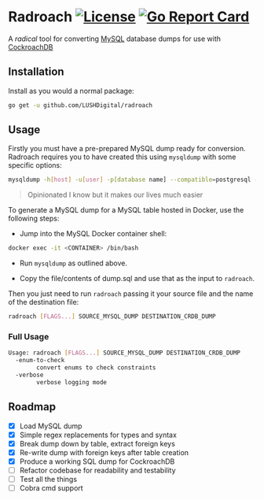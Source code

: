 # Radroach [![License](https://img.shields.io/badge/License-Apache%202.0-blue.svg)](https://raw.githubusercontent.com/LUSHDigital/radroach/master/LICENSE) [![Go Report Card](https://goreportcard.com/badge/github.com/LUSHDigital/radroach)](https://goreportcard.com/report/github.com/LUSHDigital/radroach)
A _radical_ tool for converting [MySQL](https://www.mysql.com) database dumps for use with [CockroachDB](https://www.cockroachlabs.com/product/cockroachdb)

## Installation
Install as you would a normal package:
```bash
go get -u github.com/LUSHDigital/radroach
```

## Usage
Firstly you must have a pre-prepared MySQL dump ready for conversion. Radroach
requires you to have created this using `mysqldump` with some specific options:
```bash
mysqldump -h[host] -u[user] -p[database name] --compatible=postgresql --compact --skip-add-drop-table --skip-add-locks --skip-comments > dump.sql
```
> Opinionated I know but it makes our lives much easier

To generate a MySQL dump for a MySQL table hosted in Docker, use the following steps:

* Jump into the MySQL Docker container shell:

``` bash
docker exec -it <CONTAINER> /bin/bash
```

* Run `mysqldump` as outlined above.

* Copy the file/contents of dump.sql and use that as the input to `radroach`.

Then you just need to run `radroach` passing it your source file and the name of
the destination file:
```bash
radroach [FLAGS...] SOURCE_MYSQL_DUMP DESTINATION_CRDB_DUMP
```

### Full Usage
```bash
Usage: radroach [FLAGS...] SOURCE_MYSQL_DUMP DESTINATION_CRDB_DUMP
  -enum-to-check
    	convert enums to check constraints
  -verbose
    	verbose logging mode
```

## Roadmap
- [x] Load MySQL dump
- [x] Simple regex replacements for types and syntax
- [x] Break dump down by table, extract foreign keys
- [x] Re-write dump with foreign keys after table creation
- [x] Produce a working SQL dump for CockroachDB
- [ ] Refactor codebase for readability and testability
- [ ] Test all the things
- [ ] Cobra cmd support
